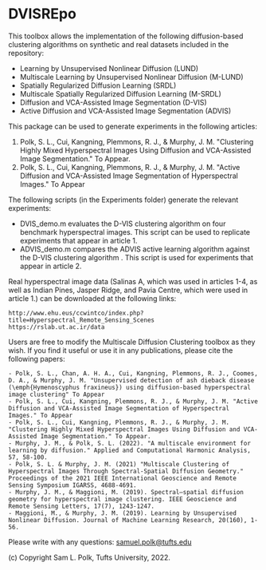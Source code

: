 # DVISREpo

This toolbox allows the implementation of the following diffusion-based clustering algorithms on synthetic and real datasets included in the repository:

- Learning by Unsupervised Nonlinear Diffusion (LUND)
- Multiscale Learning by Unsupervised Nonlinear Diffusion (M-LUND)
- Spatially Regularized Diffusion Learning (SRDL)
- Multiscale Spatially Regularized Diffusion Learning (M-SRDL)
- Diffusion and VCA-Assisted Image Segmentation (D-VIS)
- Active Diffusion and VCA-Assisted Image Segmentation (ADVIS)

This package can be used to generate experiments in the following articles:

1. Polk, S. L., Cui, Kangning, Plemmons, R. J., & Murphy, J. M. "Clustering Highly Mixed Hyperspectral Images Using Diffusion and VCA-Assisted Image Segmentation." To Appear.
2. Polk, S. L., Cui, Kangning, Plemmons, R. J., & Murphy, J. M. "Active Diffusion and VCA-Assisted Image Segmentation of Hyperspectral Images." To Appear

The following scripts (in the Experiments folder) generate the relevant experiments:

- DVIS_demo.m evaluates the D-VIS clustering algorithm on four benchmark hyperspectral images. This script can be used to replicate experiments that appear in article 1.
- ADVIS_demo.m compares the ADVIS active learning algorithm against the D-VIS clustering algorithm . This script is used for experiments that appear in article 2.

Real hyperspectral image data (Salinas A, which was used in articles 1-4, as well as Indian Pines, Jasper Ridge, and Pavia Centre, which were used in article 1.) can be downloaded at the following links:

    http://www.ehu.eus/ccwintco/index.php?title=Hyperspectral_Remote_Sensing_Scenes
    https://rslab.ut.ac.ir/data
    
Users are free to modify the Multiscale Diffusion Clustering toolbox as they wish. If you find it useful or use it in any publications, please cite the following papers:

    - Polk, S. L., Chan, A. H. A., Cui, Kangning, Plemmons, R. J., Coomes, D. A., & Murphy, J. M. "Unsupervised detection of ash dieback disease (\emph{Hymenoscyphus fraxineus}) using diffusion-based hyperspectral image clustering" To Appear
    - Polk, S. L., Cui, Kangning, Plemmons, R. J., & Murphy, J. M. "Active Diffusion and VCA-Assisted Image Segmentation of Hyperspectral Images." To Appear
    - Polk, S. L., Cui, Kangning, Plemmons, R. J., & Murphy, J. M. "Clustering Highly Mixed Hyperspectral Images Using Diffusion and VCA-Assisted Image Segmentation." To Appear.
    - Murphy, J. M., & Polk, S. L. (2022). "A multiscale environment for learning by diffusion." Applied and Computational Harmonic Analysis, 57, 58-100.
    - Polk, S. L. & Murphy, J. M. (2021) "Multiscale Clustering of Hyperspectral Images Through Spectral-Spatial Diffusion Geometry." Proceedings of the 2021 IEEE International Geoscience and Remote Sensing Symposium IGARSS, 4688-4691.
    - Murphy, J. M., & Maggioni, M. (2019). Spectral–spatial diffusion geometry for hyperspectral image clustering. IEEE Geoscience and Remote Sensing Letters, 17(7), 1243-1247.
    - Maggioni, M., & Murphy, J. M. (2019). Learning by Unsupervised Nonlinear Diffusion. Journal of Machine Learning Research, 20(160), 1-56.

Please write with any questions: samuel.polk@tufts.edu

(c) Copyright Sam L. Polk, Tufts University, 2022.
